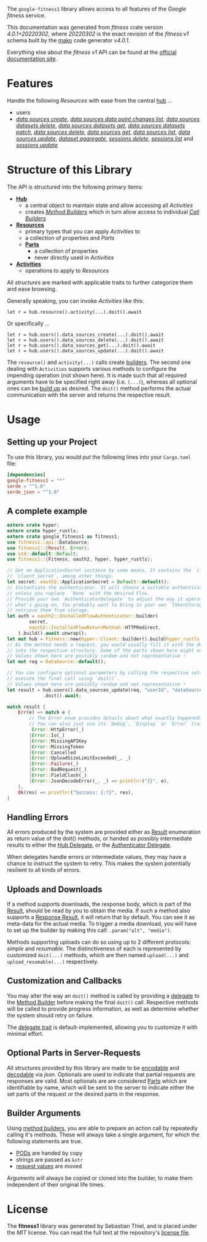 <!---
DO NOT EDIT !
This file was generated automatically from 'src/generator/templates/api/README.md.mako'
DO NOT EDIT !
-->
The `google-fitness1` library allows access to all features of the *Google fitness* service.

This documentation was generated from *fitness* crate version *4.0.1+20220302*, where *20220302* is the exact revision of the *fitness:v1* schema built by the [mako](http://www.makotemplates.org/) code generator *v4.0.1*.

Everything else about the *fitness* *v1* API can be found at the
[official documentation site](https://developers.google.com/fit/rest/v1/get-started).
# Features

Handle the following *Resources* with ease from the central [hub](https://docs.rs/google-fitness1/4.0.1+20220302/google_fitness1/Fitness) ... 

* users
 * [*data sources create*](https://docs.rs/google-fitness1/4.0.1+20220302/google_fitness1/api::UserDataSourceCreateCall), [*data sources data point changes list*](https://docs.rs/google-fitness1/4.0.1+20220302/google_fitness1/api::UserDataSourceDataPointChangeListCall), [*data sources datasets delete*](https://docs.rs/google-fitness1/4.0.1+20220302/google_fitness1/api::UserDataSourceDatasetDeleteCall), [*data sources datasets get*](https://docs.rs/google-fitness1/4.0.1+20220302/google_fitness1/api::UserDataSourceDatasetGetCall), [*data sources datasets patch*](https://docs.rs/google-fitness1/4.0.1+20220302/google_fitness1/api::UserDataSourceDatasetPatchCall), [*data sources delete*](https://docs.rs/google-fitness1/4.0.1+20220302/google_fitness1/api::UserDataSourceDeleteCall), [*data sources get*](https://docs.rs/google-fitness1/4.0.1+20220302/google_fitness1/api::UserDataSourceGetCall), [*data sources list*](https://docs.rs/google-fitness1/4.0.1+20220302/google_fitness1/api::UserDataSourceListCall), [*data sources update*](https://docs.rs/google-fitness1/4.0.1+20220302/google_fitness1/api::UserDataSourceUpdateCall), [*dataset aggregate*](https://docs.rs/google-fitness1/4.0.1+20220302/google_fitness1/api::UserDatasetAggregateCall), [*sessions delete*](https://docs.rs/google-fitness1/4.0.1+20220302/google_fitness1/api::UserSessionDeleteCall), [*sessions list*](https://docs.rs/google-fitness1/4.0.1+20220302/google_fitness1/api::UserSessionListCall) and [*sessions update*](https://docs.rs/google-fitness1/4.0.1+20220302/google_fitness1/api::UserSessionUpdateCall)




# Structure of this Library

The API is structured into the following primary items:

* **[Hub](https://docs.rs/google-fitness1/4.0.1+20220302/google_fitness1/Fitness)**
    * a central object to maintain state and allow accessing all *Activities*
    * creates [*Method Builders*](https://docs.rs/google-fitness1/4.0.1+20220302/google_fitness1/client::MethodsBuilder) which in turn
      allow access to individual [*Call Builders*](https://docs.rs/google-fitness1/4.0.1+20220302/google_fitness1/client::CallBuilder)
* **[Resources](https://docs.rs/google-fitness1/4.0.1+20220302/google_fitness1/client::Resource)**
    * primary types that you can apply *Activities* to
    * a collection of properties and *Parts*
    * **[Parts](https://docs.rs/google-fitness1/4.0.1+20220302/google_fitness1/client::Part)**
        * a collection of properties
        * never directly used in *Activities*
* **[Activities](https://docs.rs/google-fitness1/4.0.1+20220302/google_fitness1/client::CallBuilder)**
    * operations to apply to *Resources*

All *structures* are marked with applicable traits to further categorize them and ease browsing.

Generally speaking, you can invoke *Activities* like this:

```Rust,ignore
let r = hub.resource().activity(...).doit().await
```

Or specifically ...

```ignore
let r = hub.users().data_sources_create(...).doit().await
let r = hub.users().data_sources_delete(...).doit().await
let r = hub.users().data_sources_get(...).doit().await
let r = hub.users().data_sources_update(...).doit().await
```

The `resource()` and `activity(...)` calls create [builders][builder-pattern]. The second one dealing with `Activities` 
supports various methods to configure the impending operation (not shown here). It is made such that all required arguments have to be 
specified right away (i.e. `(...)`), whereas all optional ones can be [build up][builder-pattern] as desired.
The `doit()` method performs the actual communication with the server and returns the respective result.

# Usage

## Setting up your Project

To use this library, you would put the following lines into your `Cargo.toml` file:

```toml
[dependencies]
google-fitness1 = "*"
serde = "^1.0"
serde_json = "^1.0"
```

## A complete example

```Rust
extern crate hyper;
extern crate hyper_rustls;
extern crate google_fitness1 as fitness1;
use fitness1::api::DataSource;
use fitness1::{Result, Error};
use std::default::Default;
use fitness1::{Fitness, oauth2, hyper, hyper_rustls};

// Get an ApplicationSecret instance by some means. It contains the `client_id` and 
// `client_secret`, among other things.
let secret: oauth2::ApplicationSecret = Default::default();
// Instantiate the authenticator. It will choose a suitable authentication flow for you, 
// unless you replace  `None` with the desired Flow.
// Provide your own `AuthenticatorDelegate` to adjust the way it operates and get feedback about 
// what's going on. You probably want to bring in your own `TokenStorage` to persist tokens and
// retrieve them from storage.
let auth = oauth2::InstalledFlowAuthenticator::builder(
        secret,
        oauth2::InstalledFlowReturnMethod::HTTPRedirect,
    ).build().await.unwrap();
let mut hub = Fitness::new(hyper::Client::builder().build(hyper_rustls::HttpsConnectorBuilder::new().with_native_roots().https_or_http().enable_http1().enable_http2().build()), auth);
// As the method needs a request, you would usually fill it with the desired information
// into the respective structure. Some of the parts shown here might not be applicable !
// Values shown here are possibly random and not representative !
let mut req = DataSource::default();

// You can configure optional parameters by calling the respective setters at will, and
// execute the final call using `doit()`.
// Values shown here are possibly random and not representative !
let result = hub.users().data_sources_update(req, "userId", "dataSourceId")
             .doit().await;

match result {
    Err(e) => match e {
        // The Error enum provides details about what exactly happened.
        // You can also just use its `Debug`, `Display` or `Error` traits
         Error::HttpError(_)
        |Error::Io(_)
        |Error::MissingAPIKey
        |Error::MissingToken
        |Error::Cancelled
        |Error::UploadSizeLimitExceeded(_, _)
        |Error::Failure(_)
        |Error::BadRequest(_)
        |Error::FieldClash(_)
        |Error::JsonDecodeError(_, _) => println!("{}", e),
    },
    Ok(res) => println!("Success: {:?}", res),
}

```
## Handling Errors

All errors produced by the system are provided either as [Result](https://docs.rs/google-fitness1/4.0.1+20220302/google_fitness1/client::Result) enumeration as return value of
the doit() methods, or handed as possibly intermediate results to either the 
[Hub Delegate](https://docs.rs/google-fitness1/4.0.1+20220302/google_fitness1/client::Delegate), or the [Authenticator Delegate](https://docs.rs/yup-oauth2/*/yup_oauth2/trait.AuthenticatorDelegate.html).

When delegates handle errors or intermediate values, they may have a chance to instruct the system to retry. This 
makes the system potentially resilient to all kinds of errors.

## Uploads and Downloads
If a method supports downloads, the response body, which is part of the [Result](https://docs.rs/google-fitness1/4.0.1+20220302/google_fitness1/client::Result), should be
read by you to obtain the media.
If such a method also supports a [Response Result](https://docs.rs/google-fitness1/4.0.1+20220302/google_fitness1/client::ResponseResult), it will return that by default.
You can see it as meta-data for the actual media. To trigger a media download, you will have to set up the builder by making
this call: `.param("alt", "media")`.

Methods supporting uploads can do so using up to 2 different protocols: 
*simple* and *resumable*. The distinctiveness of each is represented by customized 
`doit(...)` methods, which are then named `upload(...)` and `upload_resumable(...)` respectively.

## Customization and Callbacks

You may alter the way an `doit()` method is called by providing a [delegate](https://docs.rs/google-fitness1/4.0.1+20220302/google_fitness1/client::Delegate) to the 
[Method Builder](https://docs.rs/google-fitness1/4.0.1+20220302/google_fitness1/client::CallBuilder) before making the final `doit()` call. 
Respective methods will be called to provide progress information, as well as determine whether the system should 
retry on failure.

The [delegate trait](https://docs.rs/google-fitness1/4.0.1+20220302/google_fitness1/client::Delegate) is default-implemented, allowing you to customize it with minimal effort.

## Optional Parts in Server-Requests

All structures provided by this library are made to be [encodable](https://docs.rs/google-fitness1/4.0.1+20220302/google_fitness1/client::RequestValue) and 
[decodable](https://docs.rs/google-fitness1/4.0.1+20220302/google_fitness1/client::ResponseResult) via *json*. Optionals are used to indicate that partial requests are responses 
are valid.
Most optionals are are considered [Parts](https://docs.rs/google-fitness1/4.0.1+20220302/google_fitness1/client::Part) which are identifiable by name, which will be sent to 
the server to indicate either the set parts of the request or the desired parts in the response.

## Builder Arguments

Using [method builders](https://docs.rs/google-fitness1/4.0.1+20220302/google_fitness1/client::CallBuilder), you are able to prepare an action call by repeatedly calling it's methods.
These will always take a single argument, for which the following statements are true.

* [PODs][wiki-pod] are handed by copy
* strings are passed as `&str`
* [request values](https://docs.rs/google-fitness1/4.0.1+20220302/google_fitness1/client::RequestValue) are moved

Arguments will always be copied or cloned into the builder, to make them independent of their original life times.

[wiki-pod]: http://en.wikipedia.org/wiki/Plain_old_data_structure
[builder-pattern]: http://en.wikipedia.org/wiki/Builder_pattern
[google-go-api]: https://github.com/google/google-api-go-client

# License
The **fitness1** library was generated by Sebastian Thiel, and is placed 
under the *MIT* license.
You can read the full text at the repository's [license file][repo-license].

[repo-license]: https://github.com/Byron/google-apis-rsblob/main/LICENSE.md

